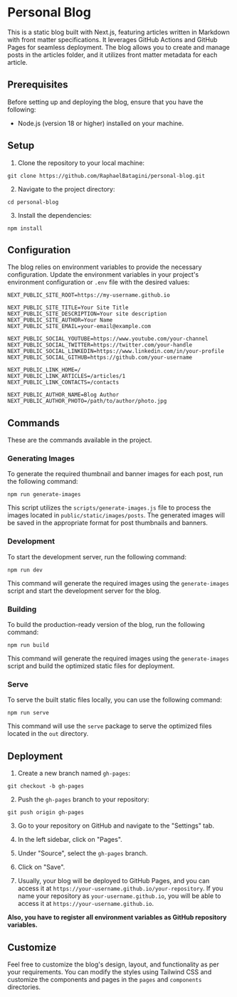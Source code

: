 # Personal Blog

This is a static blog built with Next.js, featuring articles written in Markdown with front matter specifications. It leverages GitHub Actions and GitHub Pages for seamless deployment. The blog allows you to create and manage posts in the articles folder, and it utilizes front matter metadata for each article.

## Prerequisites

Before setting up and deploying the blog, ensure that you have the following:

- Node.js (version 18 or higher) installed on your machine.

## Setup

1. Clone the repository to your local machine:

```shell
git clone https://github.com/RaphaelBatagini/personal-blog.git
```

2. Navigate to the project directory:

```shell
cd personal-blog
```

3. Install the dependencies:

```shell
npm install
```

## Configuration

The blog relies on environment variables to provide the necessary configuration. Update the environment variables in your project's environment configuration or `.env` file with the desired values:

```shell
NEXT_PUBLIC_SITE_ROOT=https://my-username.github.io

NEXT_PUBLIC_SITE_TITLE=Your Site Title
NEXT_PUBLIC_SITE_DESCRIPTION=Your site description
NEXT_PUBLIC_SITE_AUTHOR=Your Name
NEXT_PUBLIC_SITE_EMAIL=your-email@example.com

NEXT_PUBLIC_SOCIAL_YOUTUBE=https://www.youtube.com/your-channel
NEXT_PUBLIC_SOCIAL_TWITTER=https://twitter.com/your-handle
NEXT_PUBLIC_SOCIAL_LINKEDIN=https://www.linkedin.com/in/your-profile
NEXT_PUBLIC_SOCIAL_GITHUB=https://github.com/your-username

NEXT_PUBLIC_LINK_HOME=/
NEXT_PUBLIC_LINK_ARTICLES=/articles/1
NEXT_PUBLIC_LINK_CONTACTS=/contacts

NEXT_PUBLIC_AUTHOR_NAME=Blog Author
NEXT_PUBLIC_AUTHOR_PHOTO=/path/to/author/photo.jpg
```

## Commands

These are the commands available in the project.

### Generating Images

To generate the required thumbnail and banner images for each post, run the following command:

```shell
npm run generate-images
```

This script utilizes the `scripts/generate-images.js` file to process the images located in `public/static/images/posts`. The generated images will be saved in the appropriate format for post thumbnails and banners.

### Development

To start the development server, run the following command:

```shell
npm run dev
```

This command will generate the required images using the `generate-images` script and start the development server for the blog.

### Building

To build the production-ready version of the blog, run the following command:

```shell
npm run build
```

This command will generate the required images using the `generate-images` script and build the optimized static files for deployment.

### Serve

To serve the built static files locally, you can use the following command:

```shell
npm run serve
```

This command will use the `serve` package to serve the optimized files located in the `out` directory.

## Deployment

1. Create a new branch named `gh-pages`:

```shell
git checkout -b gh-pages
```

2. Push the `gh-pages` branch to your repository:

```shell
git push origin gh-pages
```

3. Go to your repository on GitHub and navigate to the "Settings" tab.

4. In the left sidebar, click on "Pages".

5. Under "Source", select the `gh-pages` branch.

6. Click on "Save".

7. Usually, your blog will be deployed to GitHub Pages, and you can access it at `https://your-username.github.io/your-repository`. If you name your repository as `your-username.github.io`, you will be able to access it at `https://your-username.github.io`.

**Also, you have to register all environment variables as GitHub repository variables.**

## Customize

Feel free to customize the blog's design, layout, and functionality as per your requirements. You can modify the styles using Tailwind CSS and customize the components and pages in the `pages` and `components` directories.